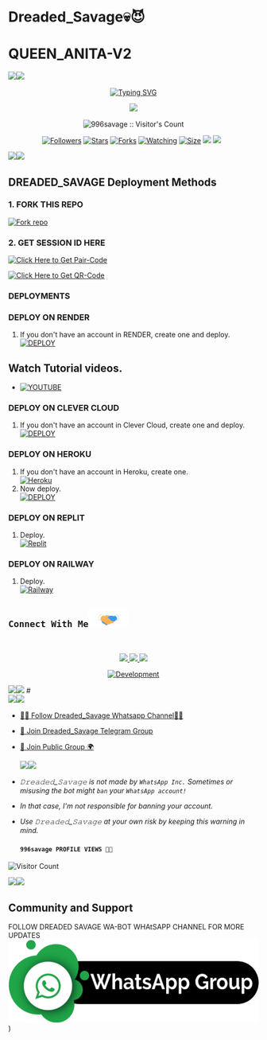 # Dreaded_Savage💀😈
# QUEEN_ANITA-V2
   <a><img src='https://i.imgur.com/LyHic3i.gif'/></a><a><img src='https://telegra.ph/file/880fbc3c4010707795329.jpg'/></a>
<p align="center">
<p align="center">
  <a href="https://git.io/typing-svg"><img src="https://readme-typing-svg.demolab.com?font=EB+Garamond&weight=800&size=28&duration=4000&pause=1000&random=false&width=435&lines=+•★⃝ 𝕯𝖗𝖊𝖆𝖉𝖊𝖉_+𝖘𝖆𝖛𝖆𝖌𝖊-+★⃝•;MULTI-DEVICE+WHATSAPP+BOT;DEVELOPED+BY+𝖑𝖎𝖑𝖏𝖆𝚢+𝖘𝖆𝖛𝖆𝖌𝖊;RELEASED+DATE+12%2F8%2F2024." alt="Typing SVG" /></a>
 </p>
<p align="center">
<img src="https://telegra.ph/file/fef4a57f4a03227f102b6.jpg"/> 
<p align="center"><img src="https://profile-counter.glitch.me/{996savage}/count.svg" alt="996savage :: Visitor's Count" /></p>
<p align="center">
<a href="https://github.com/996savage/followers"><img title="Followers" src="https://img.shields.io/github/followers/DeeCeeXxx?color=red&style=flat-square"></a>
<a href="https://github.com/996savage/Dreaded_Savage/stargazers/"><img title="Stars" src="https://img.shields.io/github/stars/996savage/Dreaded_Savage?color=blue&style=flat-square"></a>
<a href="https://github.com/996savage/Dreaded_Savage/network/members"><img title="Forks" src="https://img.shields.io/github/forks/996savage/Dreaded_Savage?color=red&style=flat-square"></a>
<a href="https://github.com/996savage/Dreaded_Davage/watchers"><img title="Watching" src="https://img.shields.io/github/watchers/996savage/Dreaded_Savage?label=Watchers&color=blue&style=flat-square"></a>
<a href="https://github.com/996savage/Dreaded_Davage"><img title="Size" src="https://img.shields.io/github/repo-size/996savage/Dreaded_Savage?style=flat-square&color=green"></a>
<a href="https://hits.seeyoufarm.com"><img src="https://hits.seeyoufarm.com/api/count/incr/badge.svg?url=https%3A%2F%2Fgithub.com%2F996savage%2FDreade_Savage&count_bg=%2379C83D&title_bg=%23555555&icon=probot.svg&icon_color=%2300FF6D&title=hits&edge_flat=false"/></a>
<a href="https://github.com/996savage/Dreaded_Davage/graphs/commit-activity"><img height="20" src="https://img.shields.io/badge/Maintained%3F-yes-green.svg"></a>&nbsp;&nbsp;
</p>
<p align='center'>
    </p>
<a><img src='https://i.imgur.com/LyHic3i.gif'/></a><a><img src='https://i.imgur.com/LyHic3i.gif'/></a>
<p align="center">

 ## DREADED_SAVAGE Deployment Methods

### 1. FORK THIS REPO

<a href='https://github.com/DeeCeeXxx/Dreaded_Savage/fork' target="_blank"><img alt='Fork repo' src='https://img.shields.io/badge/Fork This Repo-brown?style=for-the-badge&logo=git&logoColor=white'/></a>

### 2. GET SESSION ID HERE
 
<a href="https://anita-server-1.onrender.com/pair"><img src="https://img.shields.io/badge/PAIR_CODE-red" alt="Click Here to Get Pair-Code" width="110"></a>   

<a href="https://anita-server-1.onrender.com/wasiqr"><img src="https://img.shields.io/badge/QR CODE-blue" alt="Click Here to Get QR-Code" width="90"></a>
### DEPLOYMENTS


### DEPLOY ON RENDER

1. If you don't have an account in RENDER, create one and deploy.
    <br>
    <a href='https://dashboard.render.com/select-repo?type=web' target="_blank"><img alt='DEPLOY' src='https://img.shields.io/badge/-DEPLOY-black?style=for-the-badge&logo=render&logoColor=white'/></a>
## Watch Tutorial videos.
* [![YOUTUBE](https://img.shields.io/badge/HOW_TO_DEPLOY-red?style=for-the-badge&logo=youtube&logoColor=white)](https://youtu.be/PFYaqnuFKi8?si=clmY9NehWGACP1AM)


### DEPLOY ON CLEVER CLOUD

1. If you don't have an account in Clever Cloud, create one and deploy.
    <br>
    <a href='https://api.clever-cloud.com/v2/sessions/signup?subscription_source=cta-home-signup' target="_blank"><img alt='DEPLOY' src='https://img.shields.io/badge/-DEPLOY-orange?style=for-the-badge&logo=clever-cloud&logoColor=white'/></a>

### DEPLOY ON HEROKU

1. If you don't have an account in Heroku, create one.
    <br>
    <a href='https://signup.heroku.com/' target="_blank"><img alt='Heroku' src='https://img.shields.io/badge/-Create-purple?style=for-the-badge&logo=heroku&logoColor=white'/></a>
2. Now deploy.
    <br>
    <a href='https://dashboard.heroku.com/new?template=https://github.com/DeeCeeXxx/Queen_Anita-V2' target="_blank"><img alt='DEPLOY' src='https://img.shields.io/badge/-DEPLOY-purple?style=for-the-badge&logo=heroku&logoColor=white'/></a>
### DEPLOY ON REPLIT
1. Deploy.
    <br>
    <a href='https://replit.com/github/Deeceexxx/Queen_Anita-V2' target="_blank"><img alt='Replit' src='https://img.shields.io/badge/-Deploy-red?style=for-the-badge&logo=replit&logoColor=white'/></a>
### DEPLOY ON RAILWAY
1. Deploy.
    <br>
    <a href='https://railway.com/github/Deeceexxx/Queen_Anita-V2' target="_blank"><img alt='Railway' src='https://img.shields.io/badge/-Deploy-green?style=for-the-badge&logo=railway&logoColor=white'/></a>

## ```Connect With Me```<img src="https://github.com/0xAbdulKhalid/0xAbdulKhalid/raw/main/assets/mdImages/handshake.gif" width ="80"></h1> 
 <br> 
<p align="center">
<a href="https://wa.me/254785118507"><img src="https://img.shields.io/badge/Contact David-25D366?style=for-the-badge&logo=whatsapp&logoColor=white" />
<a href="https://whatsapp.com/channel/0029VagAm55K5cDIUJ7JZ71N"><img src="https://img.shields.io/badge/Join Official Channel-25D366?style=for-the-badge&logo=whatsapp&logoColor=white" />
<a href="https://t.me/Liljaysavage"><img src="https://img.shields.io/badge/Telegram-0088cc?style=for-the-badge&logo=telegram&logoColor=white" /><br>
<p align="center">
<img alt="Development" width="250" src="https://media2.giphy.com/media/W9tBvzTXkQopi/giphy.gif?cid=6c09b952xu6syi1fyqfyc04wcfk0qvqe8fd7sop136zxfjyn&ep=v1_internal_gif_by_id&rid=giphy.gif&ct=g" /> </p>
<a><img src='https://i.imgur.com/LyHic3i.gif'/></a><a><img src='https://i.imgur.com/LyHic3i.gif'/></a>
# 

<br>
<a><img src='https://i.imgur.com/LyHic3i.gif'/></a><a><img src='https://i.imgur.com/LyHic3i.gif'/></a>

* [🧑‍💻 Follow Dreaded_Savage Whatsapp Channel🧑‍💻](https://whatsapp.com/channel/0029VagAm55K5cDIUJ7JZ71N)

* [👻 Join Dreaded_Savage Telegram Group ](https://t.me/Liljaysavage)

* [🫴 Join Public Group 🌍](https://chat.whatsapp.com/F35crRpTP6cImynsyq8J5s)

  <a><img src='https://i.imgur.com/LyHic3i.gif'/></a><a><img src='https://i.imgur.com/LyHic3i.gif'/></a>
  

- *𝙳𝚛𝚎𝚊𝚍𝚎𝚍_𝚂𝚊𝚟𝚊𝚐𝚎 is not made by `WhatsApp Inc.` Sometimes or misusing the bot might `ban` your `WhatsApp account!`*
- *In that case, I'm not responsible for banning your account.*
- *Use 𝙳𝚛𝚎𝚊𝚍𝚎𝚍_𝚂𝚊𝚟𝚊𝚐𝚎 at your own risk by keeping this warning in mind.*
  
  #### ```996savage PROFILE VIEWS 👨‍💻```
![Visitor Count](https://profile-counter.glitch.me/DeeCeeXxx/count.svg)

<a><img src='https://i.imgur.com/LyHic3i.gif'/></a><a><img src='https://i.imgur.com/LyHic3i.gif'/></a>

## Community and Support

FOLLOW DREADED SAVAGE WA-BOT WHAtSAPP CHANNEL FOR MORE UPDATES
[![JOIN WHATSAPP GROUP](https://raw.githubusercontent.com/Neeraj-x0/Neeraj-x0/main/photos/suddidina-join-whatsapp.png)](https://whatsapp.com/channel/0029VagAm55K5cDIUJ7JZ71N))

